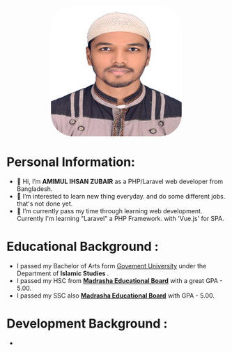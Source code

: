 <p align="center">
    <img style="width:300px;height:300px;object-fit:covar; border-radius:50px" src="amimul-ihsan-zubair.jpg" >
</p>

# Personal Information:
- 👋 Hi, I’m <b>AMIMUL IHSAN ZUBAIR</b> as a PHP/Laravel web developer from Bangladesh.
- 👀 I’m interested to learn new thing everyday. and do some different jobs. that's not done yet.
- 🌱 I’m currently pass my time through learning web development. Currently I'm  learning "Laravel" a PHP Framework. with 'Vue.js' for SPA.

# Educational Background :
- I passed my Bachelor of Arts form [Govement University](https://iu.ac.bd) under the Department of <b> Islamic Studies </b>.
- I passed my HSC from <b> [Madrasha Educational Board](https://bmeb.gob.bd)</b> with a great GPA - 5.00.
- I passed my SSC also <b>  [Madrasha Educational Board](https://bmeb.gob.bd)</b> with GPA - 5.00.

# Development Background :
- 


<!---
aizubair21/aizubair21 is a ✨ special ✨ repository because its `README.md` (this file) appears on your GitHub profile.
You can click the Preview link to take a look at your changes.
--->
